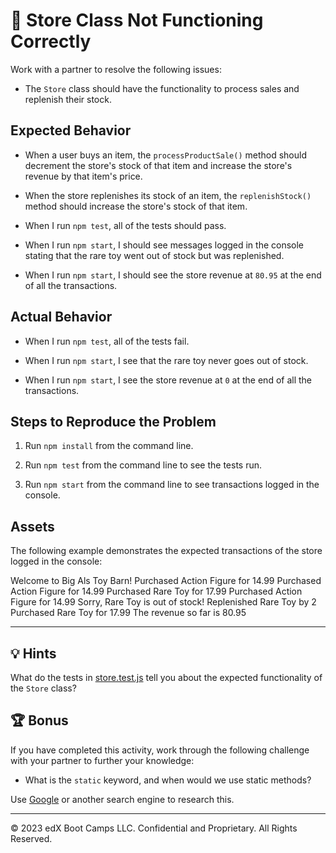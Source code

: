 # 🐛 Store Class Not Functioning Correctly

Work with a partner to resolve the following issues:

* The `Store` class should have the functionality to process sales and replenish their stock.

## Expected Behavior

* When a user buys an item, the `processProductSale()` method should decrement the store's stock of that item and increase the store's revenue by that item's price. 

* When the store replenishes its stock of an item, the `replenishStock()` method should increase the store's stock of that item.

* When I run `npm test`, all of the tests should pass.

* When I run `npm start`, I should see messages logged in the console stating that the rare toy went out of stock but was replenished.

* When I run `npm start`, I should see the store revenue at `80.95` at the end of all the transactions.

## Actual Behavior

* When I run `npm test`, all of the tests fail.

* When I run `npm start`, I see that the rare toy never goes out of stock.

* When I run `npm start`, I see the store revenue at `0` at the end of all the transactions.

## Steps to Reproduce the Problem

1. Run `npm install` from the command line.

2. Run `npm test` from the command line to see the tests run.

3. Run `npm start` from the command line to see transactions logged in the console.

## Assets

The following example demonstrates the expected transactions of the store logged in the console:

  Welcome to Big Als Toy Barn!
  Purchased Action Figure for 14.99
  Purchased Action Figure for 14.99
  Purchased Rare Toy for 17.99
  Purchased Action Figure for 14.99
  Sorry, Rare Toy is out of stock!
  Replenished Rare Toy by 2
  Purchased Rare Toy for 17.99
  The revenue so far is 80.95

---

## 💡 Hints

What do the tests in [store.test.js](./Unsolved/test/store.test.js) tell you about the expected functionality of the `Store` class?

## 🏆 Bonus

If you have completed this activity, work through the following challenge with your partner to further your knowledge:

* What is the `static` keyword, and when would we use static methods?

Use [Google](https://www.google.com) or another search engine to research this.

---

© 2023 edX Boot Camps LLC. Confidential and Proprietary. All Rights Reserved.
